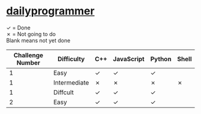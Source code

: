 # [dailyprogrammer](https://www.reddit.com/r/dailyprogrammer)

✓ = Done  
✗ = Not going to do  
Blank means not yet done  

| Challenge Number | Difficulty   | C++ | JavaScript | Python | Shell |
|------------------|--------------|-----|------------|--------|-------|
| 1                | Easy         | ✓   | ✓          | ✓      |       |
| 1                | Intermediate | ✗   | ✗          | ✗      | ✗     |
| 1                | Diffcult     | ✓   | ✓          | ✓      |       |
| 2                | Easy         | ✓   | ✓          | ✓      |       |

